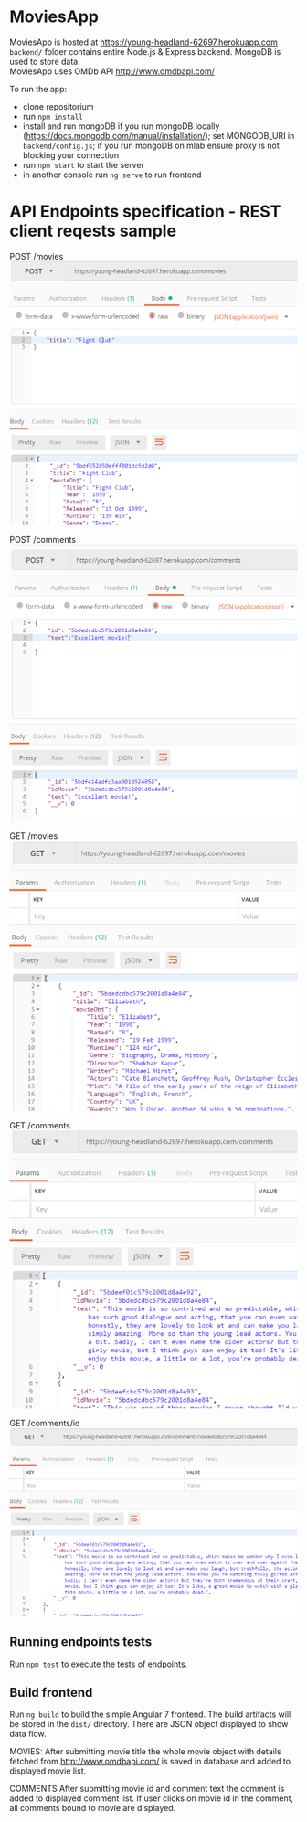 # MoviesApp

MoviesApp is hosted at https://young-headland-62697.herokuapp.com <br />
`backend/` folder contains entire Node.js & Express backend. MongoDB is used to store data. <br />
 MoviesApp uses OMDb API http://www.omdbapi.com/ 

To run the app:
- clone repositorium
- run `npm install`
- install and run mongoDB if you run mongoDB locally (https://docs.mongodb.com/manual/installation/); set MONGODB_URI in `backend/config.js`; if you run mongoDB on mlab ensure proxy is not blocking your connection 
- run `npm start` to start the server
- in another console run `ng serve` to run frontend

# API Endpoints specification - REST client reqests sample

POST /movies<br />
![alt text](https://github.com/gagla/moviesApp/blob/master/readme_img/movie_post.png)

POST /comments<br />
![alt text](https://github.com/gagla/moviesApp/blob/master/readme_img/comment_post.png)

GET /movies<br />
![alt text](https://github.com/gagla/moviesApp/blob/master/readme_img/movies_get.png)

GET /comments<br />
![alt text](https://github.com/gagla/moviesApp/blob/master/readme_img/comments_get.png)

GET /comments/id<br />
![alt text](https://github.com/gagla/moviesApp/blob/master/readme_img/comments_id_get.png)

## Running endpoints tests

Run `npm test` to execute the tests of endpoints.

## Build frontend

Run `ng build` to build the simple Angular 7 frontend. The build artifacts will be stored in the `dist/` directory. 
There are JSON object displayed to show data flow.

MOVIES:
After submitting movie title the whole movie object with details fetched from http://www.omdbapi.com/
is saved in database and added to displayed movie list.

COMMENTS
After submitting movie id and comment text the comment is added to displayed comment list.
If user clicks on movie id in the comment, all comments bound to movie are displayed.
